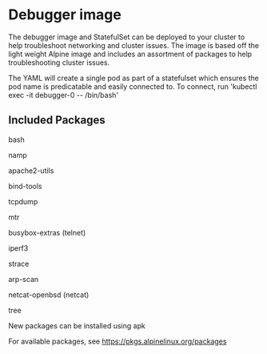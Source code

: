 # Debugger image

The debugger image and StatefulSet can be deployed to your cluster to help troubleshoot networking and cluster issues.
The image is based off the light weight Alpine image and includes an assortment of packages to help troubleshooting cluster issues.

The YAML will create a single pod as part of a statefulset which ensures the pod name is predicatable and easily connected to.
To connect, run 'kubectl exec -it debugger-0 -- /bin/bash'

## Included Packages

bash

namp

apache2-utils

bind-tools

tcpdump

mtr

busybox-extras (telnet)

iperf3

strace

arp-scan

netcat-openbsd (netcat)

tree


New packages can be installed using apk

For available packages, see https://pkgs.alpinelinux.org/packages
